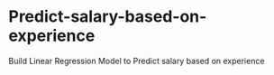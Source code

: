 # Predict-salary-based-on-experience
Build Linear Regression Model to Predict salary based on experience
